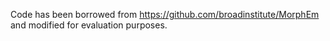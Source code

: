Code has been borrowed from https://github.com/broadinstitute/MorphEm and modified for evaluation purposes.
